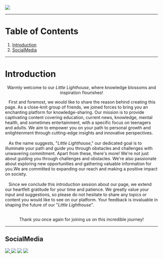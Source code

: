 <img src="https://img.shields.io/github/commit-activity/m/Little-Lighthouse/Lighthouse?style=plastic">
<hr>

# Table of Contents
1. [Introduction](#introduction)
2. [SocialMedia](#SocialMedia)
-----

# Introduction
<p align=center>Warmly welcome to our <i><em>Little Lighthouse</em></i>, where knowledge blossoms and inspiration flourishes!</p>
&nbsp;&nbsp;&nbsp;First and foremost, we would like to share the reason behind creating this page. As a close-knit group of friends, we joined forces to bring you an enchanting platform for knowledge-sharing. Our mission is to provide captivating content covering education, current news, knowledge, mental health, and sometimes entertainment, with a specific focus on teenagers and adults. We aim to empower you on your path to personal growth and enlightenment through cutting-edge insights and innovative perspectives.<br><br>
&nbsp;&nbsp;&nbsp;As the name suggests, "<i><em>Little Lighthouse</em></i>," our dedicated goal is to illuminate your path and guide you through obstacles and challenges with unwavering commitment. Apart from these, there's more! We're not just about guiding you through challenges and obstacles. We're also passionate about exploring new opportunities and gathering valuable information for you.We are committed to expanding our reach and making a positive impact on society.<br><br>
&nbsp;&nbsp;&nbsp;Since we conclude this introduction session about our page, we extend our heartfelt gratitude for your time and patience. We greatly value your input and suggestions, so please do not hesitate to share any topics or content you would like to see on our platform. Your feedback is invaluable in shaping the future of our "<i><em>Little Lighthouse</em></i>".<br><br>
<p align=center>Thank you once again for joining us on this incredible journey!</p>

-----

## SocialMedia
<a href="https://little-lighthouse.github.io/Lighthouse/"><img src="https://img.shields.io/badge/website-000000?style=for-the-badge&logo=About.me&logoColor=white"> <a href="maito:littlelighthouse23@gmail.com"><img src="https://img.shields.io/badge/Gmail-D14836?style=for-the-badge&logo=gmail&logoColor=white"></a> <a href="https://www.facebook.com/profile.php?id=100094347565758"><img src="https://img.shields.io/badge/Facebook-1877F2?style=for-the-badge&logo=facebook&logoColor=white"></a> <a href=""><img src="https://img.shields.io/badge/Instagram-E4405F?style=for-the-badge&logo=instagram&logoColor=white"></a>
